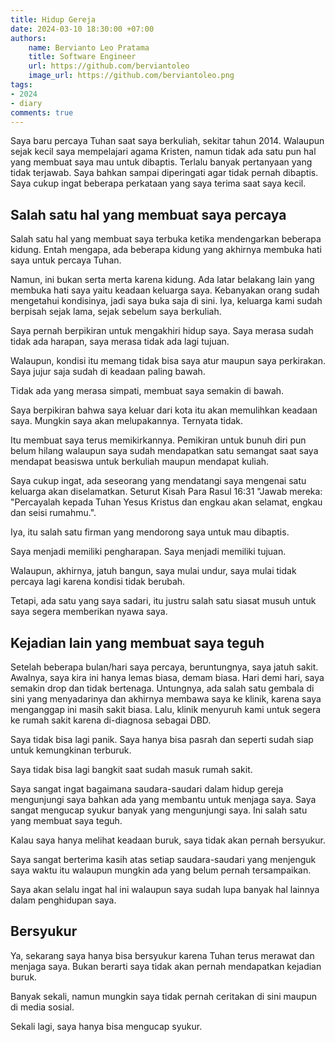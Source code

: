 ```yaml
---
title: Hidup Gereja
date: 2024-03-10 18:30:00 +07:00
authors:
    name: Bervianto Leo Pratama
    title: Software Engineer
    url: https://github.com/berviantoleo
    image_url: https://github.com/berviantoleo.png
tags:
- 2024
- diary
comments: true
---
```


Saya baru percaya Tuhan saat saya berkuliah, sekitar tahun 2014. Walaupun sejak kecil saya mempelajari agama Kristen, namun tidak ada satu pun hal yang membuat saya mau untuk dibaptis. Terlalu banyak pertanyaan yang tidak terjawab. Saya bahkan sampai diperingati agar tidak pernah dibaptis. Saya cukup ingat beberapa perkataan yang saya terima saat saya kecil.

<!--truncate-->

## Salah satu hal yang membuat saya percaya

Salah satu hal yang membuat saya terbuka ketika mendengarkan beberapa kidung. Entah mengapa, ada beberapa kidung yang akhirnya membuka hati saya untuk percaya Tuhan.

Namun, ini bukan serta merta karena kidung. Ada latar belakang lain yang membuka hati saya yaitu keadaan keluarga saya. Kebanyakan orang sudah mengetahui kondisinya, jadi saya buka saja di sini. Iya, keluarga kami sudah berpisah sejak lama, sejak sebelum saya berkuliah.

Saya pernah berpikiran untuk mengakhiri hidup saya. Saya merasa sudah tidak ada harapan, saya merasa tidak ada lagi tujuan.

Walaupun, kondisi itu memang tidak bisa saya atur maupun saya perkirakan. Saya jujur saja sudah di keadaan paling bawah.

Tidak ada yang merasa simpati, membuat saya semakin di bawah.

Saya berpikiran bahwa saya keluar dari kota itu akan memulihkan keadaan saya. Mungkin saya akan melupakannya. Ternyata tidak.

Itu membuat saya terus memikirkannya. Pemikiran untuk bunuh diri pun belum hilang walaupun saya sudah mendapatkan satu semangat saat saya mendapat beasiswa untuk berkuliah maupun mendapat kuliah.

Saya cukup ingat, ada seseorang yang mendatangi saya mengenai satu keluarga akan diselamatkan. Seturut Kisah Para Rasul 16:31 "Jawab mereka: "Percayalah kepada Tuhan Yesus Kristus dan engkau akan selamat, engkau dan seisi rumahmu.".

Iya, itu salah satu firman yang mendorong saya untuk mau dibaptis.

Saya menjadi memiliki pengharapan. Saya menjadi memiliki tujuan.

Walaupun, akhirnya, jatuh bangun, saya mulai undur, saya mulai tidak percaya lagi karena kondisi tidak berubah.

Tetapi, ada satu yang saya sadari, itu justru salah satu siasat musuh untuk saya segera memberikan nyawa saya.

## Kejadian lain yang membuat saya teguh

Setelah beberapa bulan/hari saya percaya, beruntungnya, saya jatuh sakit. Awalnya, saya kira ini hanya lemas biasa, demam biasa. Hari demi hari, saya semakin drop dan tidak bertenaga. Untungnya, ada salah satu gembala di sini yang menyadarinya dan akhirnya membawa saya ke klinik, karena saya menganggap ini masih sakit biasa. Lalu, klinik menyuruh kami untuk segera ke rumah sakit karena di-diagnosa sebagai DBD.

Saya tidak bisa lagi panik. Saya hanya bisa pasrah dan seperti sudah siap untuk kemungkinan terburuk.

Saya tidak bisa lagi bangkit saat sudah masuk rumah sakit.

Saya sangat ingat bagaimana saudara-saudari dalam hidup gereja mengunjungi saya bahkan ada yang membantu untuk menjaga saya. Saya sangat mengucap syukur banyak yang mengunjungi saya. Ini salah satu yang membuat saya teguh.

Kalau saya hanya melihat keadaan buruk, saya tidak akan pernah bersyukur.

Saya sangat berterima kasih atas setiap saudara-saudari yang menjenguk saya waktu itu walaupun mungkin ada yang belum pernah tersampaikan.

Saya akan selalu ingat hal ini walaupun saya sudah lupa banyak hal lainnya dalam penghidupan saya.

## Bersyukur

Ya, sekarang saya hanya bisa bersyukur karena Tuhan terus merawat dan menjaga saya. Bukan berarti saya tidak akan pernah mendapatkan kejadian buruk.

Banyak sekali, namun mungkin saya tidak pernah ceritakan di sini maupun di media sosial.

Sekali lagi, saya hanya bisa mengucap syukur.

